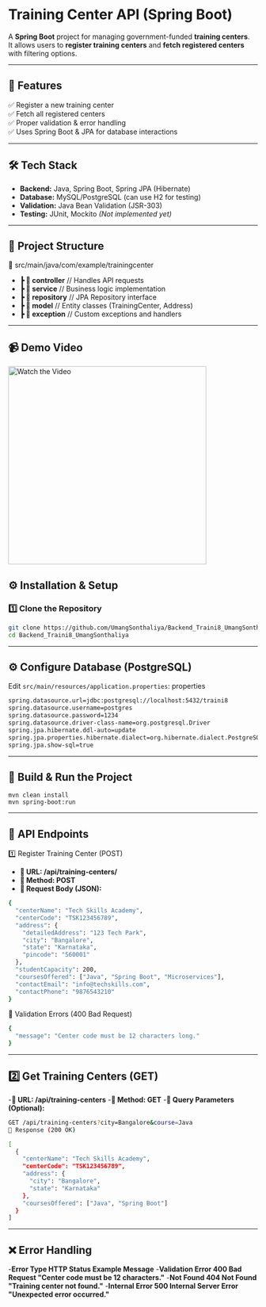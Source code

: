# Training Center API (Spring Boot)

A **Spring Boot** project for managing government-funded **training centers**.  
It allows users to **register training centers** and **fetch registered centers** with filtering options.

---

## 🚀 Features  
✅ Register a new training center  
✅ Fetch all registered centers  
✅ Proper validation & error handling  
✅ Uses Spring Boot & JPA for database interactions  

---

## 🛠 Tech Stack  
- **Backend:** Java, Spring Boot, Spring JPA (Hibernate)  
- **Database:** MySQL/PostgreSQL (can use H2 for testing)  
- **Validation:** Java Bean Validation (JSR-303)  
- **Testing:** JUnit, Mockito _(Not implemented yet)_  

---

## 📂 Project Structure  

📂 src/main/java/com/example/trainingcenter
- **┣ 📂 controller**        // Handles API requests
- **┣ 📂 service**           // Business logic implementation
- **┣ 📂 repository**       // JPA Repository interface
- **┣ 📂 model**             // Entity classes (TrainingCenter, Address)
- **┣ 📂 exception**        // Custom exceptions and handlers

---

## 📹 Demo Video  
<a href="https://www.loom.com/share/4b5bd2432f974578a0bebaab96c4d14c?sid=6f7c51c7-ad47-422e-a378-74b942ed5de6" target="_blank">
    <img src="https://github.com/user-attachments/assets/e84ac74f-0d7b-4450-8001-ee1886c8eb4b" width="400" alt="Watch the Video">
</a>



## ⚙️ Installation & Setup  

### **1️⃣ Clone the Repository** 
```sh
git clone https://github.com/UmangSonthaliya/Backend_Traini8_UmangSonthaliya.git
cd Backend_Traini8_UmangSonthaliya
```
---


## ⚙️ Configure Database (PostgreSQL)  

Edit `src/main/resources/application.properties`:
properties
```sh
spring.datasource.url=jdbc:postgresql://localhost:5432/traini8
spring.datasource.username=postgres
spring.datasource.password=1234
spring.datasource.driver-class-name=org.postgresql.Driver
spring.jpa.hibernate.ddl-auto=update
spring.jpa.properties.hibernate.dialect=org.hibernate.dialect.PostgreSQLDialect
spring.jpa.show-sql=true
```

---

## 🚀 Build & Run the Project
```
mvn clean install
mvn spring-boot:run
```
---

## 📡 API Endpoints
1️⃣ Register Training Center (POST)
- **📌 URL: /api/training-centers/**
- **📌 Method: POST**
- **📌 Request Body (JSON):**

```sh
{
  "centerName": "Tech Skills Academy",
  "centerCode": "TSK123456789",
  "address": {
    "detailedAddress": "123 Tech Park",
    "city": "Bangalore",
    "state": "Karnataka",
    "pincode": "560001"
  },
  "studentCapacity": 200,
  "coursesOffered": ["Java", "Spring Boot", "Microservices"],
  "contactEmail": "info@techskills.com",
  "contactPhone": "9876543210"
}
```

📌 Validation Errors (400 Bad Request)

```sh
{
  "message": "Center code must be 12 characters long."
}
```
---

## 2️⃣ Get Training Centers (GET)
-**📌 URL: /api/training-centers**
-**📌 Method: GET**
-**📌 Query Parameters (Optional):**


```sh
GET /api/training-centers?city=Bangalore&course=Java
📌 Response (200 OK)
```
```sh
[
  {
    "centerName": "Tech Skills Academy",
    "centerCode": "TSK123456789",
    "address": {
      "city": "Bangalore",
      "state": "Karnataka"
    },
    "coursesOffered": ["Java", "Spring Boot"]
  }
]
```

---
## ❌ Error Handling
-**Error Type	HTTP Status	Example Message**
-**Validation Error	400 Bad Request	"Center code must be 12 characters."**
-**Not Found	404 Not Found	"Training center not found."**
-**Internal Error	500 Internal Server Error	"Unexpected error occurred."**









